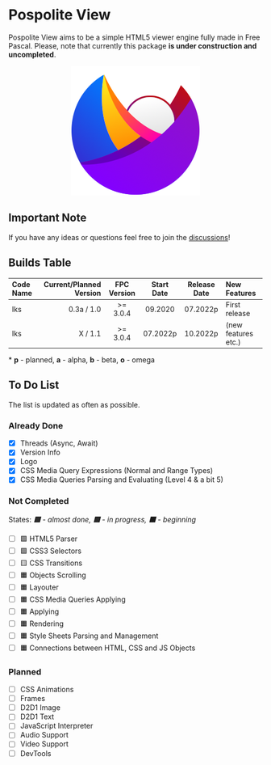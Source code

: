 # Pospolite View
Pospolite View aims to be a simple HTML5 viewer engine fully made in Free Pascal. Please, note that currently this package **is under construction and uncompleted**.

<p align="center">
  <img src="img/logo_pospolite.png" title="Pospolite View Logo">
</p>

## Important Note

If you have any ideas or questions feel free to join the [discussions](https://github.com/Matek0611/PospoliteView/discussions)!

## Builds Table

 Code Name | Current/Planned Version | FPC Version | Start Date | Release Date | New Features
:--------- | -----------------------:|:-----------:|:----------:|:------------:|:------------
Iks | 0.3a / 1.0 | >= 3.0.4 | 09.2020 | 07.2022p | First release
Iks | X / 1.1 | >= 3.0.4 | 07.2022p | 10.2022p | (new features etc.)

\* **p** - planned, **a** - alpha, **b** - beta, **o** - omega

## To Do List

The list is updated as often as possible.

### Already Done

- [x] Threads (Async, Await)
- [x] Version Info
- [x] Logo
- [x] CSS Media Query Expressions (Normal and Range Types) 
- [x] CSS Media Queries Parsing and Evaluating (Level 4 & a bit 5)

### Not Completed

States: ***🟩** - almost done, **🟨** - in progress, **🟧** - beginning*

- [ ] 🟩 HTML5 Parser 
- [ ] 🟩 CSS3 Selectors
- [ ] 🟨 CSS Transitions
- [ ] 🟧 Objects Scrolling
- [ ] 🟧 Layouter
- [ ] 🟧 CSS Media Queries Applying
- [ ] 🟧 Applying 
- [ ] 🟧 Rendering
- [ ] 🟧 Style Sheets Parsing and Management
- [ ] 🟧 Connections between HTML, CSS and JS Objects

### Planned

- [ ] CSS Animations
- [ ] Frames
- [ ] D2D1 Image 
- [ ] D2D1 Text 
- [ ] JavaScript Interpreter
- [ ] Audio Support
- [ ] Video Support
- [ ] DevTools
